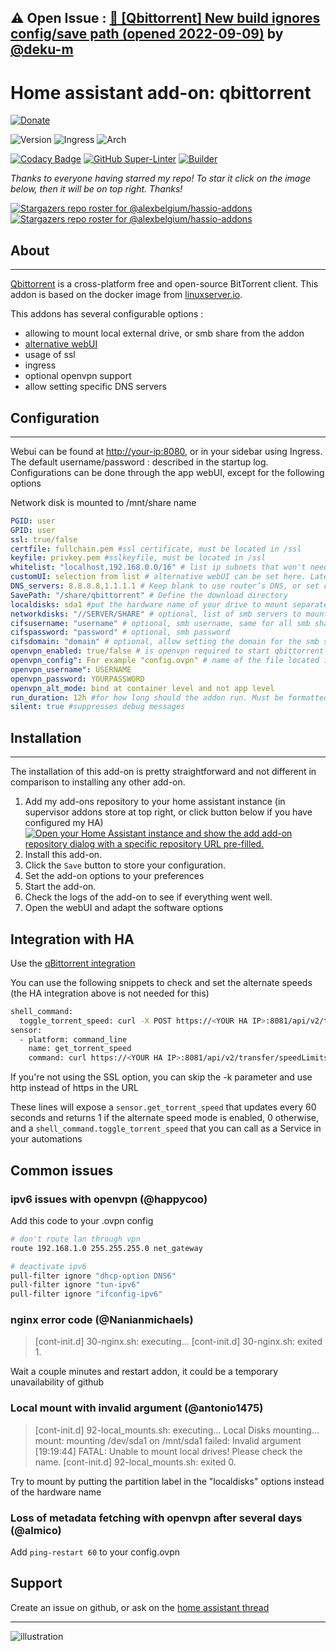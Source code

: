 ## &#9888; Open Issue : [🐛 [Qbittorrent] New build ignores config/save path (opened 2022-09-09)](https://github.com/alexbelgium/hassio-addons/issues/470) by [@deku-m](https://github.com/deku-m)
# Home assistant add-on: qbittorrent

[![Donate][donation-badge]](https://www.buymeacoffee.com/alexbelgium)

![Version](https://img.shields.io/badge/dynamic/json?label=Version&query=%24.version&url=https%3A%2F%2Fraw.githubusercontent.com%2Falexbelgium%2Fhassio-addons%2Fmaster%2Fqbittorrent%2Fconfig.json)
![Ingress](https://img.shields.io/badge/dynamic/json?label=Ingress&query=%24.ingress&url=https%3A%2F%2Fraw.githubusercontent.com%2Falexbelgium%2Fhassio-addons%2Fmaster%2Fqbittorrent%2Fconfig.json)
![Arch](https://img.shields.io/badge/dynamic/json?color=success&label=Arch&query=%24.arch&url=https%3A%2F%2Fraw.githubusercontent.com%2Falexbelgium%2Fhassio-addons%2Fmaster%2Fqbittorrent%2Fconfig.json)

[![Codacy Badge](https://app.codacy.com/project/badge/Grade/9c6cf10bdbba45ecb202d7f579b5be0e)](https://www.codacy.com/gh/alexbelgium/hassio-addons/dashboard?utm_source=github.com&utm_medium=referral&utm_content=alexbelgium/hassio-addons&utm_campaign=Badge_Grade)
[![GitHub Super-Linter](https://github.com/alexbelgium/hassio-addons/workflows/Lint%20Code%20Base/badge.svg)](https://github.com/marketplace/actions/super-linter)
[![Builder](https://github.com/alexbelgium/hassio-addons/workflows/Builder/badge.svg)](https://github.com/alexbelgium/hassio-addons/actions/workflows/builder.yaml)

[donation-badge]: https://img.shields.io/badge/Buy%20me%20a%20coffee-%23d32f2f?logo=buy-me-a-coffee&style=flat&logoColor=white

_Thanks to everyone having starred my repo! To star it click on the image below, then it will be on top right. Thanks!_

[![Stargazers repo roster for @alexbelgium/hassio-addons](https://reporoster.com/stars/dark/alexbelgium/hassio-addons)](https://github.com/alexbelgium/hassio-addons/stargazers)
[![Stargazers repo roster for @alexbelgium/hassio-addons](https://git-lister.onrender.com/api/stars/alexbelgium/hassio-addons?limit=30)](https://github.com/alexbelgium/hassio-addons/stargazers)

## About

---

[Qbittorrent](https://github.com/qbittorrent/qBittorrent) is a cross-platform free and open-source BitTorrent client.
This addon is based on the docker image from [linuxserver.io](https://www.linuxserver.io/).

This addons has several configurable options :

- allowing to mount local external drive, or smb share from the addon
- [alternative webUI](https://github.com/qbittorrent/qBittorrent/wiki/List-of-known-alternate-WebUIs)
- usage of ssl
- ingress
- optional openvpn support
- allow setting specific DNS servers

## Configuration

---

Webui can be found at <http://your-ip:8080>, or in your sidebar using Ingress.
The default username/password : described in the startup log.
Configurations can be done through the app webUI, except for the following options

Network disk is mounted to /mnt/share name

```yaml
PGID: user
GPID: user
ssl: true/false
certfile: fullchain.pem #ssl certificate, must be located in /ssl
keyfile: privkey.pem #sslkeyfile, must be located in /ssl
whitelist: "localhost,192.168.0.0/16" # list ip subnets that won't need a password (optional)
customUI: selection from list # alternative webUI can be set here. Latest version set at each addon start.
DNS_servers: 8.8.8.8,1.1.1.1 # Keep blank to use router’s DNS, or set custom DNS to avoid spamming in case of local DNS ad-remover
SavePath: "/share/qbittorrent" # Define the download directory
localdisks: sda1 #put the hardware name of your drive to mount separated by commas, or its label. Ex: sda1, sdb1, MYNAS...
networkdisks: "//SERVER/SHARE" # optional, list of smb servers to mount, separated by commas
cifsusername: "username" # optional, smb username, same for all smb shares
cifspassword: "password" # optional, smb password
cifsdomain: "domain" # optional, allow setting the domain for the smb share
openvpn_enabled: true/false # is openvpn required to start qbittorrent
openvpn_config": For example "config.ovpn" # name of the file located in /config/openvpn.
openvpn_username": USERNAME
openvpn_password: YOURPASSWORD
openvpn_alt_mode: bind at container level and not app level
run_duration: 12h #for how long should the addon run. Must be formatted as number + time unit (ex : 5s, or 2m, or 12h, or 5d...)
silent: true #suppresses debug messages
```

## Installation

---

The installation of this add-on is pretty straightforward and not different in comparison to installing any other add-on.

1. Add my add-ons repository to your home assistant instance (in supervisor addons store at top right, or click button below if you have configured my HA)
   [![Open your Home Assistant instance and show the add add-on repository dialog with a specific repository URL pre-filled.](https://my.home-assistant.io/badges/supervisor_add_addon_repository.svg)](https://my.home-assistant.io/redirect/supervisor_add_addon_repository/?repository_url=https%3A%2F%2Fgithub.com%2Falexbelgium%2Fhassio-addons)
1. Install this add-on.
1. Click the `Save` button to store your configuration.
1. Set the add-on options to your preferences
1. Start the add-on.
1. Check the logs of the add-on to see if everything went well.
1. Open the webUI and adapt the software options

## Integration with HA

Use the [qBittorrent integration](https://www.home-assistant.io/integrations/qbittorrent/)

You can use the following snippets to check and set the alternate speeds (the HA integration above is not needed for this)

```bash
shell_command:
  toggle_torrent_speed: curl -X POST https://<YOUR HA IP>:8081/api/v2/transfer/toggleSpeedLimitsMode -k
sensor:
  - platform: command_line
    name: get_torrent_speed
    command: curl https://<YOUR HA IP>:8081/api/v2/transfer/speedLimitsMode -k
```

If you're not using the SSL option, you can skip the -k parameter and use http instead of https in the URL

These lines will expose a `sensor.get_torrent_speed` that updates every 60 seconds and returns 1 if the alternate speed mode is enabled, 0 otherwise, and a `shell_command.toggle_torrent_speed` that you can call as a Service in your automations

## Common issues

### ipv6 issues with openvpn (@happycoo)

Add this code to your .ovpn config

```bash
# don't route lan through vpn
route 192.168.1.0 255.255.255.0 net_gateway

# deactivate ipv6
pull-filter ignore "dhcp-option DNS6"
pull-filter ignore "tun-ipv6"
pull-filter ignore "ifconfig-ipv6"
```

### nginx error code (@Nanianmichaels)

> [cont-init.d] 30-nginx.sh: executing...
> [cont-init.d] 30-nginx.sh: exited 1.

Wait a couple minutes and restart addon, it could be a temporary unavailability of github

### Local mount with invalid argument (@antonio1475)

> [cont-init.d] 92-local_mounts.sh: executing...
> Local Disks mounting...
> mount: mounting /dev/sda1 on /mnt/sda1 failed: Invalid argument
> [19:19:44] FATAL: Unable to mount local drives! Please check the name.
> [cont-init.d] 92-local_mounts.sh: exited 0.

Try to mount by putting the partition label in the "localdisks" options instead of the hardware name

### Loss of metadata fetching with openvpn after several days (@almico)

Add `ping-restart 60` to your config.ovpn

## Support

Create an issue on github, or ask on the [home assistant thread](https://community.home-assistant.io/t/home-assistant-addon-qbittorrent/279247)

---

![illustration](https://raw.githubusercontent.com/alexbelgium/hassio-addons/master/qbittorrent/illustration.png)
